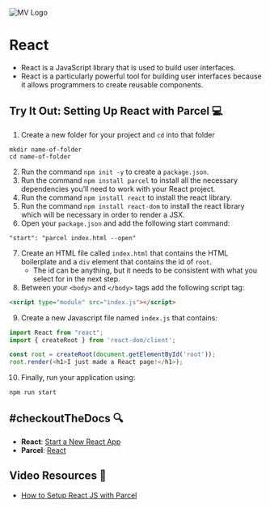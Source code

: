 ![MV Logo](/logo.jpg)

# React

- React is a JavaScript library that is used to build user interfaces.
- React is a particularly powerful tool for building user interfaces because it allows programmers to create reusable components.

## Try It Out: Setting Up React with Parcel 💻
1. Create a new folder for your project and `cd` into that folder
```shell
mkdir name-of-folder
cd name-of-folder
```
2. Run the command `npm init -y` to create a `package.json`.
3. Run the command `npm install parcel` to install all the necessary dependencies you’ll need to work with your React project.
4. Run the  command `npm install react` to install the react library.
5. Run the command `npm install react-dom` to install the react library which will be necessary in order to render a JSX.
6. Open your `package.json` and add the following start command:
```shell
"start": "parcel index.html --open"
```
7. Create an HTML file called `index.html` that contains the HTML boilerplate and a `div` element that contains the id of `root`.
    - The id can be anything, but it needs to be consistent with what you select for in the next step.
8. Between your `<body>` and `</body>` tags add the following script tag:
```html
<script type="module" src="index.js"></script>
```
9. Create a new Javascript file named `index.js` that contains:
```javascript
import React from "react";
import { createRoot } from 'react-dom/client';

const root = createRoot(document.getElementById('root'));
root.render(<h1>I just made a React page!</h1>);
```
10. Finally, run your application using:
```shell
npm run start
```

## #checkoutTheDocs 🔍
- **React**: [Start a New React App](https://beta.reactjs.org/learn/start-a-new-react-project)
- **Parcel**: [React](https://parceljs.org/recipes/react/)

## Video Resources 🎥
- [How to Setup React JS with Parcel](https://www.youtube.com/watch?v=U7CQE1TFMkg)